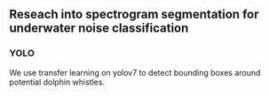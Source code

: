 ## Reseach into spectrogram segmentation for underwater noise classification 

### YOLO
We use transfer learning on yolov7 to detect bounding boxes around potential dolphin whistles.
